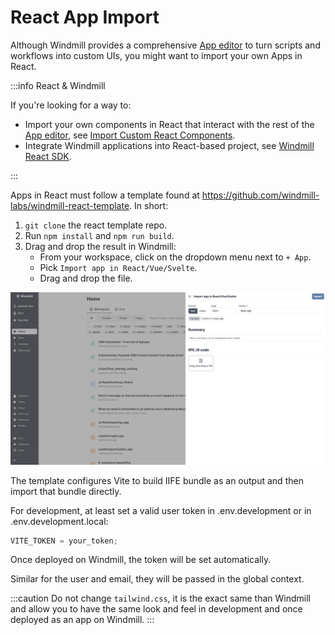 # React App Import

Although Windmill provides a comprehensive [App editor](../getting_started/7_apps_quickstart/index.mdx) to turn scripts and workflows into custom UIs, you might want to import your own Apps in React.

:::info React & Windmill

If you're looking for a way to:
- Import your own components in React that interact with the rest of the [App editor](../getting_started/7_apps_quickstart/index.mdx), see [Import Custom React Components](../apps/4_react_components.md).
- Integrate Windmill applications into React-based project, see [Windmill React SDK](../misc/15_react_sdk/index.md).

:::

Apps in React must follow a template found at https://github.com/windmill-labs/windmill-react-template. In short:

1. `git clone` the react template repo.
2. Run `npm install` and `npm run build`.
3. Drag and drop the result in Windmill:
   - From your workspace, click on the dropdown menu next to `+ App`.
   - Pick `Import app in React/Vue/Svelte`.
   - Drag and drop the file.

![Import in React/Vue/Svelte](./import_react_vue_svelte.png.webp)

The template configures Vite to build IIFE bundle as an output and then import that bundle directly.

For development, at least set a valid user token in .env.development or in .env.development.local:

```js
VITE_TOKEN = your_token;
```

Once deployed on Windmill, the token will be set automatically.

Similar for the user and email, they will be passed in the global context.

:::caution
Do not change `tailwind.css`, it is the exact same than Windmill and allow you to have the same look and feel in development and once deployed as an app on Windmill.
:::
